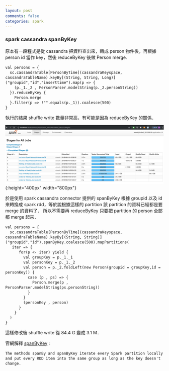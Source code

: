 ```yaml
---
layout: post
comments: false
categories: spark
---
```


### spark cassandra spanByKey

原本有一段程式是從 cassandra 把資料查出來，轉成 person 物件後，再根據 person id 當作 key，然後 reduceByKey 後做 Person merge．

```
val persons = {
  sc.cassandraTable[PersonByTime](cassandraKeyspace, cassandraTableName).keyBy[(String, String, Long)]("groupid","id","inserttime").map(p => {
    (p._1._2 , PersonParser.modelString(p._2.personString))
  }).reduceByKey {
    Person.merge
  }.filter(p => !"".equals(p._1)).coalesce(500)
}
```

執行的結果 shuffle write 數量非常高，有可能是因為 reduceByKey 的關係．

![sparkCassandraSpanbykey_1.jpg](/static/img/spark/sparkCassandraSpanbykey/sparkCassandraSpanbykey_1.jpg){:height="400px" width="800px"}


於是使用 spark cassandra connector 提供的 spanByKey 根據 groupid 以及 id 來轉換成 spark rdd，等於說根據這樣的 partition 該 partition 的資料已經都是要 merge 的資料了．
所以不需要再 reduceByKey 只要把 partition 的 person 全部都 merge 起來．

```
val persons = {
  sc.cassandraTable[PersonByTime](cassandraKeyspace, cassandraTableName).keyBy[(String, String)]("groupid","id").spanByKey.coalesce(500).mapPartitions(
   iter => {
      for(p <- iter) yield {
        val groupKey = p._1._1
        val personKey = p._1._2
        val person = p._2.foldLeft(new Person(groupid = groupKey,id = personKey)) {
          case (p , ps) => {
            Person.merge(p , PersonParser.modelString(ps.personString))
          }
        }
        (personKey , person)
      }
    }
  )
}
```

這樣修改後 shuffle write 從 84.4 G 變成 3.1 M．


官網解釋 [spanByKey](https://github.com/datastax/spark-cassandra-connector/blob/master/doc/3_selection.md) : 
```
The methods spanBy and spanByKey iterate every Spark partition locally and put every RDD item into the same group as long as the key doesn't change.
```